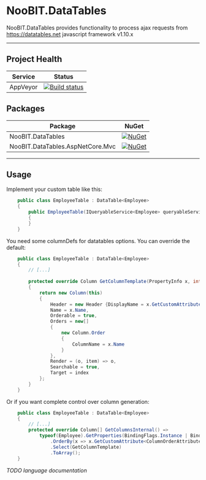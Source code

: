# NooBIT.DataTables

NooBIT.DataTables provides functionality to process ajax requests from https://datatables.net javascript framework v1.10.x

---

## Project Health

| Service | Status |
| --- | --- |
| AppVeyor | [![Build status](https://ci.appveyor.com/api/projects/status/na5puqlx286872l3/branch/master?svg=true)](https://ci.appveyor.com/project/cmxl/noobit-datatables/branch/master) |

## Packages

| Package | NuGet |
| --- | --- |
| NooBIT.DataTables | [![NuGet](https://buildstats.info/nuget/NooBIT.DataTables)](https://www.nuget.org/packages/NooBIT.DataTables/) |
| NooBIT.DataTables.AspNetCore.Mvc | [![NuGet](https://buildstats.info/nuget/NooBIT.DataTables.AspNetCore.Mvc)](https://www.nuget.org/packages/NooBIT.DataTables.AspNetCore.Mvc/) |

---

## Usage

Implement your custom table like this:

```csharp
    public class EmployeeTable : DataTable<Employee>
    {
        public EmployeeTable(IQueryableService<Employee> queryableService) : base(queryableService)
        {
        }
    }
```

You need some columnDefs for datatables options.
You can override the default:

```csharp
    public class EmployeeTable : DataTable<Employee>
    {
        // [...]
        
        protected override Column GetColumnTemplate(PropertyInfo x, int index)
        {
            return new Column(this)
            {
                Header = new Header {DisplayName = x.GetCustomAttribute<DisplayNameAttribute>()?.DisplayName ?? x.Name},
                Name = x.Name,
                Orderable = true,
                Orders = new[]
                {
                    new Column.Order
                    {
                        ColumnName = x.Name
                    }
                },
                Render = (o, item) => o,
                Searchable = true,
                Target = index
            };
        }
    }
```

Or if you want complete control over column generation:

```csharp
    public class EmployeeTable : DataTable<Employee>
    {
        // [...]
        protected override Column[] GetColumnsInternal() =>
            typeof(Employee).GetProperties(BindingFlags.Instance | BindingFlags.Public)
                .OrderBy(x => x.GetCustomAttribute<ColumnOrderAttribute>()?.Order ?? int.MaxValue)
                .Select(GetColumnTemplate)
                .ToArray();
    }
```

_TODO language documentation_